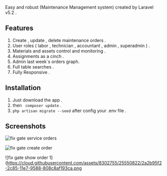 Easy and robust (Maintenance Management system) created by Laravel v5.2 .

## Features

1. Create , update , delete maintenance orders .
2. User roles ( labor , technician , accountant , admin , superadmin ) .
3. Materials and assets control and monitoring .
4. Assignments as a cinch .
5. Admin last week`s orders graph.
6. Full table searches .
7. Fully Responsive .

## Installation

1. Just download the app . 
2. then ``` composer update``` .
3. ```php artisan migrate --seed``` after config your .env file .

## Screenshots

![fix gate service orders](https://cloud.githubusercontent.com/assets/8302755/25550818/22e01e26-2c85-11e7-8ef4-6e4dd46f8359.png)

![fix gate create order](https://cloud.githubusercontent.com/assets/8302755/25550819/24c0ac10-2c85-11e7-9a1b-da587cfe3409.png)

![fix gate show order 1](https://cloud.githubusercontent.com/assets/8302755/25550822/2a2b95f2-2c85-11e7-9588-808c8af193ca.png
